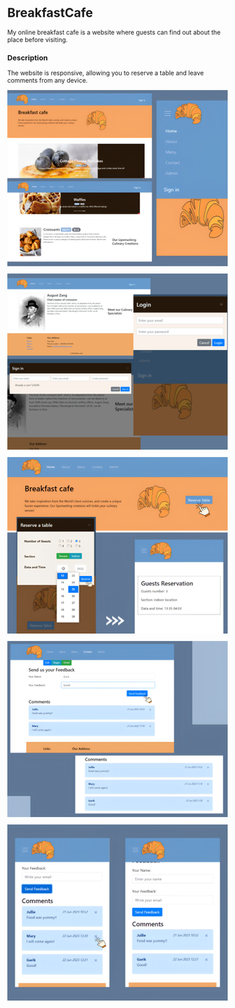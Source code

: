 # BreakfastCafe
My online breakfast cafe is a website where guests can find out about the place before visiting.
### Description
The website is responsive, allowing you to reserve a table and leave comments from any device.

![alt text](https://github.com/Anastasiiiii/BreakfastCafe/blob/main/img/1%20(3).png)

![alt text](https://github.com/Anastasiiiii/BreakfastCafe/blob/main/img/2(1).png)

![alt text](https://github.com/Anastasiiiii/BreakfastCafe/blob/main/img/3%20(1).png)

![alt text](https://github.com/Anastasiiiii/BreakfastCafe/blob/main/img/4%20(1).png)

![alt text](https://github.com/Anastasiiiii/BreakfastCafe/blob/main/img/5%20(1).png)
